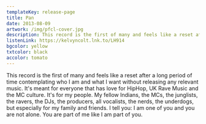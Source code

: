 ```yaml
---
templateKey: release-page
title: Pan
date: 2013-08-09
artwork: /img/pfcl-cover.jpg
description: This record is the first of many and feels like a reset after a long period of time contemplating who I am and what I want without releasing any relevant music.
listenLink: https://kelvyncolt.lnk.to/LH914
bgcolor: yellow
txtcolor: black
accolor: tomato
---
```

This record is the first of many and feels like a reset after a long period of time contemplating who I am and what I want without releasing any relevant music. It's meant for everyone that has love for HipHop, UK Rave Music and the MC culture. It's for my people. My fellow Indians, the MCs, the junglists, the ravers, the DJs, the producers, all vocalists, the nerds, the underdogs, but especially for my family and friends. I tell you: I am one of you and you are not alone. You are part of me like I am part of you.
